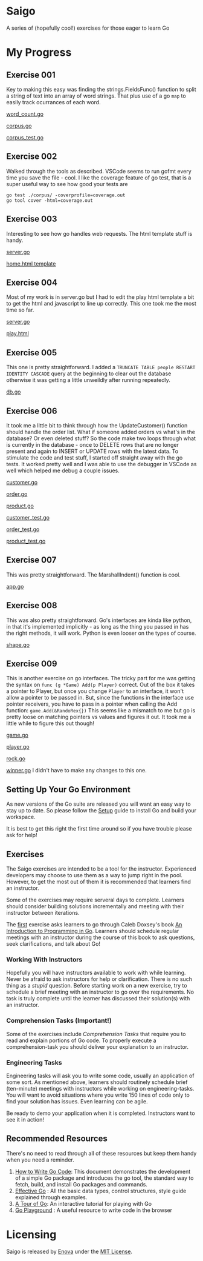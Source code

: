 # Saigo
A series of (hopefully cool!) exercises for those eager to learn Go

# My Progress

## Exercise 001
Key to making this easy was finding the strings.FieldsFunc() function to split a string of text into an array of word strings. That plus use of a go `map` to easily track ocurrances of each word. 

[word_count.go](exercise-001-corpus/word_count.go)

[corpus.go](exercise-001-corpus/corpus/corpus.go)

[corpus_test.go](exercise-001-corpus/corpus/corpus_test.go)

## Exercise 002
Walked through the tools as described. VSCode seems to run gofmt every time you save the file - cool. 
I like the coverage feature of go test, that is a super useful way to see how good your tests are

```
go test ./corpus/ -coverprofile=coverage.out
go tool cover -html=coverage.out
```

## Exercise 003
Interesting to see how go handles web requests. The html template stuff is handy. 

[server.go](exercise-003-web/exercise-workspace/server.go)

[home.html template](exercise-003-web/exercise-workspace/home.html)

## Exercise 004
Most of my work is in server.go but I had to edit the play html template a bit to get the html and javascript to line up correctly. This one took me the most time so far. 

[server.go](exercise-004-cars/exhibit-a/server.go)

[play.html](exercise-004-cars/templates/play.html)

## Exercise 005
This one is pretty straightforward. I added a `TRUNCATE TABLE people RESTART IDENTITY CASCADE` query at the beginning to clear out the database otherwise it was getting a little unweildly after running repeatedly. 

[db.go](exercise-005-sql/exhibit-b/db.go)

## Exercise 006
It took me a little bit to think through how the UpdateCustomer() function should handle the order list. What if someone added orders vs what's in the database? Or even deleted stuff? So the code make two loops through what is currently in the database - once to DELETE rows that are no longer present and again to INSERT or UPDATE rows with the latest data. To stimulate the code and test stuff, I started off straight away with the go tests. It worked pretty well and I was able to use the debugger in VSCode as well which helped me debug a couple issues. 

[customer.go](exercise-006-models/src/models/customer.go)

[order.go](exercise-006-models/src/models/order.go)

[product.go](exercise-006-models/src/models/product.go)

[customer_test.go](exercise-006-models/src/models/customer_test.go)

[order_test.go](exercise-006-models/src/models/order_test.go)

[product_test.go](exercise-006-models/src/models/product_test.go)

## Exercise 007
This was pretty straightforward. The MarshallIndent() function is cool. 

[app.go](exercise-007-json/exhibit-d/app.go)

## Exercise 008
This was also pretty straightforward. Go's interfaces are kinda like python, in that it's implemented implicitly - as long as the thing you passed in has the right methods, it will work. Python is even looser on the types of course. 

[shape.go](exercise-008-iface/exhibit-c/shape.go)

## Exercise 009
This is another exercise on go interfaces. The tricky part for me was getting the syntax on `func (g *Game) Add(p Player)` correct. Out of the box it takes a pointer to Player, but once you change `Player` to an interface, it won't allow a pointer to be passed in. But, since the functions in the interface use pointer receivers, you have to pass in a pointer when calling the Add function: `game.Add(&RandoRex{})`  This seems like a mismatch to me but go is pretty loose on matching pointers vs values and figures it out. It took me a little while to figure this out though! 

[game.go](exercise-009-rock/src/rock/game.go)

[player.go](exercise-009-rock/src/rock/player.go)

[rock.go](exercise-009-rock/src/rock/rock.go)

[winner.go](exercise-009-rock/src/rock/winner.go)  I didn't have to make any changes to this one. 

## Setting Up Your Go Environment

As new versions of the Go suite are released you will want an
easy way to stay up to date. So please follow the [Setup](setup-environment.md)
guide to install Go and build your workspace.

It is best to get this right the first time around so if you have
trouble please ask for help!


## Exercises

The Saigo exercises are intended to be a tool for the instructor. Experienced developers may choose
to use them as a way to jump right in the pool. However, to get the most out of them it is recommended that
learners find an instructor.

Some of the exercises may require serveral days to complete. Learners should consider building solutions incrementally and meeting with their instructor between iterations. 

The [first](https://github.com/enova/saigo/tree/master/exercise-000-prep) exercise asks learners to go through Caleb
Doxsey's book [An Introduction to Programming in Go](https://www.golang-book.com/books/intro). Learners should schedule regular
meetings with an instructor during the course of this book to ask questions, seek clarifications, and talk about Go!

### Working With Instructors

Hopefully you will have instructors available to work with while learning. Never be
afraid to ask instructors for help or clarification. There is no such thing as a _stupid_ question.
Before starting work on a new exercise, try to schedule a brief meeting with an instructor to go over the requirements.
No task is truly complete until the learner has discussed their solution(s) with an instructor.

### Comprehension Tasks (Important!)

Some of the exercises include _Comprehension Tasks_ that require you to read and explain
portions of Go code. To properly execute a comprehension-task you should deliver your explanation to
an instructor.

### Engineering Tasks

Engineering tasks will ask you to write some code, usually an application of some sort.
As mentioned above, learners should routinely schedule brief (ten-minute) meetings with instructors
while working on engineering-tasks. You will want to avoid situations where you write 150 lines of code
only to find your solution has issues. Even learning can be agile.

Be ready to demo your application when it is completed. Instructors want to see it in action!

## Recommended Resources

There's no need to read through all of these resources but keep them handy when you need a reminder.

  1. [How to Write Go Code](https://golang.org/doc/code.html): This document demonstrates the development of a simple Go package and introduces the go tool, the standard way to fetch, build, and install Go packages and commands.
  2. [Effective Go](https://golang.org/doc/effective_go.html) : All the basic data types, control structures, style guide explained through examples.
  3. [A Tour of Go](https://tour.golang.org/welcome/1): An interactive tutorial for playing with Go
  4. [Go Playground](https://play.golang.org/) : A useful resource to write code in the browser


# Licensing
Saigo is released by [Enova](http://www.enova.com) under the
[MIT License](https://github.com/enova/saigo/blob/master/LICENSE).
